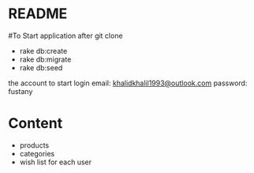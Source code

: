# README


#To Start application after git clone

* rake db:create
* rake db:migrate
* rake db:seed

the account to start login 
email: khalidkhalil1993@outlook.com
password: fustany

# Content
* products 
* categories
* wish list for each user








